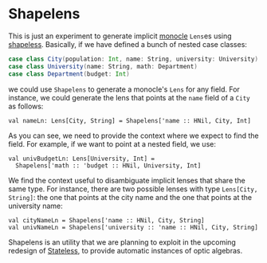 # Shapelens

This is just an experiment to generate implicit [monocle](https://github.com/julien-truffaut/Monocle) `Lens`es using [shapeless](https://github.com/milessabin/shapeless). Basically, if we have defined a bunch of nested case classes:

```scala
case class City(population: Int, name: String, university: University)
case class University(name: String, math: Department)
case class Department(budget: Int)
```

we could use `Shapelens` to generate a monocle's `Lens` for any field. For instance, we could generate the lens that points at the `name` field of a `City` as follows:

```
val nameLn: Lens[City, String] = Shapelens['name :: HNil, City, Int]
```

As you can see, we need to provide the context where we expect to find the field. For example, if we want to point at a nested field, we use:

```
val univBudgetLn: Lens[University, Int] = 
  Shapelens['math :: 'budget :: HNil, University, Int]
``` 

We find the context useful to disambiguate implicit lenses that share the same type. For instance, there are two possible lenses with type `Lens[City, String]`: the one that points at the city name and the one that points at the university name:

```
val cityNameLn = Shapelens['name :: HNil, City, String]
val univNameLn = Shapelens['university :: 'name :: HNil, City, String]
```

Shapelens is an utility that we are planning to exploit in the upcoming redesign of [Stateless](https://github.com/hablapps/stateless), to provide automatic instances of optic algebras.

